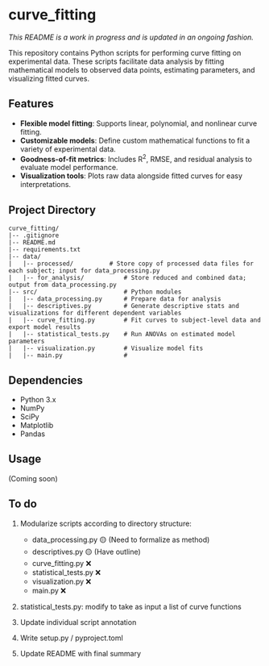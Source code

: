 # curve_fitting

_This README is a work in progress and is updated in an ongoing fashion._

This repository contains Python scripts for performing curve fitting on experimental data. These scripts facilitate data analysis by fitting mathematical models to observed data points, estimating parameters, and visualizing fitted curves.

## Features

- **Flexible model fitting**: Supports linear, polynomial, and nonlinear curve fitting.
- **Customizable models**: Define custom mathematical functions to fit a variety of experimental data.
- **Goodness-of-fit metrics**: Includes R<sup>2</sup>, RMSE, and residual analysis to evaluate model performance.
- **Visualization tools**: Plots raw data alongside fitted curves for easy interpretations.

## Project Directory

```
curve_fitting/
|-- .gitignore
|-- README.md
|-- requirements.txt
|-- data/
|   |-- processed/          # Store copy of processed data files for each subject; input for data_processing.py
|   |-- for_analysis/           # Store reduced and combined data; output from data_processing.py
|-- src/                        # Python modules
|   |-- data_processing.py      # Prepare data for analysis
|   |-- descriptives.py         # Generate descriptive stats and visualizations for different dependent variables
|   |-- curve_fitting.py        # Fit curves to subject-level data and export model results
|   |-- statistical_tests.py    # Run ANOVAs on estimated model parameters
|   |-- visualization.py        # Visualize model fits
|   |-- main.py                 # 
```

## Dependencies

- Python 3.x
- NumPy
- SciPy
- Matplotlib
- Pandas

## Usage

(Coming soon)

## To do

1. Modularize scripts according to directory structure:

    - data_processing.py :yellow_circle: (Need to formalize as method)
    - descriptives.py :yellow_circle: (Have outline)
    - curve_fitting.py :x:
    - statistical_tests.py :x:
    - visualization.py :x:
    - main.py :x:

2. statistical_tests.py: modify to take as input a list of curve functions
3. Update individual script annotation
4. Write setup.py / pyproject.toml
5. Update README with final summary
